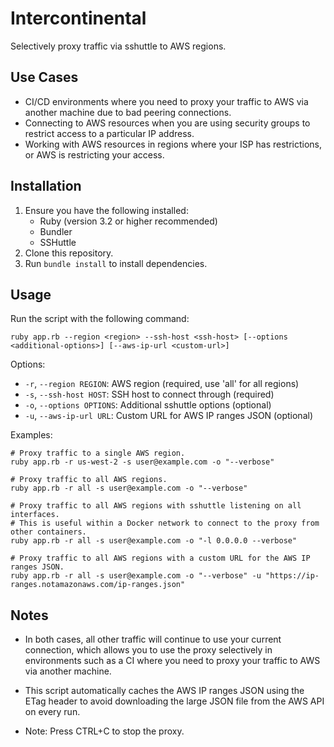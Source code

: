 # Intercontinental

Selectively proxy traffic via sshuttle to AWS regions.

## Use Cases

- CI/CD environments where you need to proxy your traffic to AWS via another machine due to bad peering connections.
- Connecting to AWS resources when you are using security groups to restrict access to a particular IP address.
- Working with AWS resources in regions where your ISP has restrictions, or AWS is restricting your access. 

## Installation

1. Ensure you have the following installed:
    - Ruby (version 3.2 or higher recommended)
    - Bundler
    - SSHuttle
2. Clone this repository.
3. Run `bundle install` to install dependencies.

## Usage

Run the script with the following command:
```
ruby app.rb --region <region> --ssh-host <ssh-host> [--options <additional-options>] [--aws-ip-url <custom-url>]
```

Options:
- `-r`, `--region REGION`: AWS region (required, use 'all' for all regions)
- `-s`, `--ssh-host HOST`: SSH host to connect through (required)
- `-o`, `--options OPTIONS`: Additional sshuttle options (optional)
- `-u`, `--aws-ip-url URL`: Custom URL for AWS IP ranges JSON (optional)

Examples:
```
# Proxy traffic to a single AWS region.
ruby app.rb -r us-west-2 -s user@example.com -o "--verbose"

# Proxy traffic to all AWS regions.
ruby app.rb -r all -s user@example.com -o "--verbose"

# Proxy traffic to all AWS regions with sshuttle listening on all interfaces.
# This is useful within a Docker network to connect to the proxy from other containers.
ruby app.rb -r all -s user@example.com -o "-l 0.0.0.0 --verbose"

# Proxy traffic to all AWS regions with a custom URL for the AWS IP ranges JSON.
ruby app.rb -r all -s user@example.com -o "--verbose" -u "https://ip-ranges.notamazonaws.com/ip-ranges.json"
```

## Notes

- In both cases, all other traffic will continue to use your current connection, which allows you to use the proxy selectively in environments such as a CI where you need to proxy your traffic to AWS via another machine.

- This script automatically caches the AWS IP ranges JSON using the ETag header to avoid downloading the large JSON file from the AWS API on every run.

- Note: Press CTRL+C to stop the proxy.
